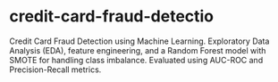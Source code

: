 # credit-card-fraud-detectio
Credit Card Fraud Detection using Machine Learning. Exploratory Data Analysis (EDA), feature engineering, and a Random Forest model with SMOTE for handling class imbalance. Evaluated using AUC-ROC and Precision-Recall metrics.

